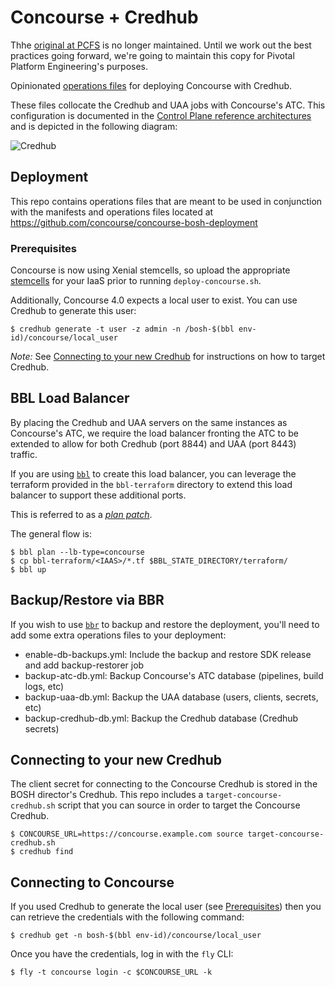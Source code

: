 # Concourse + Credhub

Thhe [original at PCFS](https://github.com/pivotalservices/concourse-credhub) is no longer maintained. 
Until we work out the best practices going forward, we're going to maintain this copy for Pivotal Platform Engineering's purposes.

Opinionated [operations files](https://bosh.io/docs/cli-ops-files/) for
deploying Concourse with Credhub.

These files collocate the Credhub and UAA jobs with Concourse's ATC.
This configuration is documented in the
[Control Plane reference architectures](https://docs.pivotal.io/pivotalcf/2-2/refarch/control.html)
and is depicted in the following diagram:

![Credhub](https://docs.pivotal.io/pivotalcf/2-2/refarch/images/concourse-bosh-jobs.png)

## Deployment

This repo contains operations files that are meant to be used in conjunction with
the manifests and operations files located at
https://github.com/concourse/concourse-bosh-deployment

### Prerequisites

Concourse is now using Xenial stemcells, so upload the appropriate
[stemcells](https://bosh.io/stemcells#ubuntu-xenial)  for your IaaS
prior to running `deploy-concourse.sh`.

Additionally, Concourse 4.0 expects a local user to exist.
You can use Credhub to generate this user:

```
$ credhub generate -t user -z admin -n /bosh-$(bbl env-id)/concourse/local_user
```

_Note:_ See [Connecting to your new Credhub](#connecting-to-your-new-credhub)
for instructions on how to target Credhub.

## BBL Load Balancer

By placing the Credhub and UAA servers on the same instances as Concourse's ATC,
we require the load balancer fronting the ATC to be extended to allow for both
Credhub (port 8844) and UAA (port 8443) traffic.

If you are using [`bbl`](https://github.com/cloudfoundry/bosh-bootloader) to
create this load balancer, you can leverage the terraform provided in the
`bbl-terraform` directory to extend this load balancer to support
these additional ports.

This is referred to as a [_plan patch_](https://github.com/cloudfoundry/bosh-bootloader/blob/master/plan-patches/README.md).

The general flow is:

```
$ bbl plan --lb-type=concourse
$ cp bbl-terraform/<IAAS>/*.tf $BBL_STATE_DIRECTORY/terraform/
$ bbl up
```

## Backup/Restore via BBR

If you wish to use [`bbr`](https://github.com/cloudfoundry-incubator/bosh-backup-and-restore)
to backup and restore the deployment, you'll need to add some extra operations files to your
deployment:

- enable-db-backups.yml: Include the backup and restore SDK release and add backup-restorer job
- backup-atc-db.yml: Backup Concourse's ATC database (pipelines, build logs, etc)
- backup-uaa-db.yml: Backup the UAA database (users, clients, secrets, etc)
- backup-credhub-db.yml: Backup the Credhub database (Credhub secrets)

## Connecting to your new Credhub

The client secret for connecting to the Concourse Credhub is stored in the BOSH
director's Credhub.  This repo includes a `target-concourse-credhub.sh` script
that you can source in order to target the Concourse Credhub.

```
$ CONCOURSE_URL=https://concourse.example.com source target-concourse-credhub.sh
$ credhub find
```

## Connecting to Concourse

If you used Credhub to generate the local user (see [Prerequisites](#prerequisites))
then you can retrieve the credentials with the following command:

```
$ credhub get -n bosh-$(bbl env-id)/concourse/local_user
```

Once you have the credentials, log in with the `fly` CLI:

```
$ fly -t concourse login -c $CONCOURSE_URL -k
```
